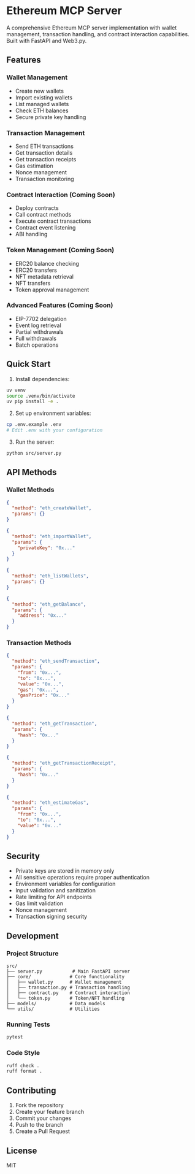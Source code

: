 # Ethereum MCP Server

A comprehensive Ethereum MCP server implementation with wallet management, transaction handling, and contract interaction capabilities. Built with FastAPI and Web3.py.

## Features

### Wallet Management
- Create new wallets
- Import existing wallets
- List managed wallets
- Check ETH balances
- Secure private key handling

### Transaction Management
- Send ETH transactions
- Get transaction details
- Get transaction receipts
- Gas estimation
- Nonce management
- Transaction monitoring

### Contract Interaction (Coming Soon)
- Deploy contracts
- Call contract methods
- Execute contract transactions
- Contract event listening
- ABI handling

### Token Management (Coming Soon)
- ERC20 balance checking
- ERC20 transfers
- NFT metadata retrieval
- NFT transfers
- Token approval management

### Advanced Features (Coming Soon)
- EIP-7702 delegation
- Event log retrieval
- Partial withdrawals
- Full withdrawals
- Batch operations

## Quick Start

1. Install dependencies:
```bash
uv venv
source .venv/bin/activate
uv pip install -e .
```

2. Set up environment variables:
```bash
cp .env.example .env
# Edit .env with your configuration
```

3. Run the server:
```bash
python src/server.py
```

## API Methods

### Wallet Methods
```json
{
  "method": "eth_createWallet",
  "params": {}
}

{
  "method": "eth_importWallet",
  "params": {
    "privateKey": "0x..."
  }
}

{
  "method": "eth_listWallets",
  "params": {}
}

{
  "method": "eth_getBalance",
  "params": {
    "address": "0x..."
  }
}
```

### Transaction Methods
```json
{
  "method": "eth_sendTransaction",
  "params": {
    "from": "0x...",
    "to": "0x...",
    "value": "0x...",
    "gas": "0x...",
    "gasPrice": "0x..."
  }
}

{
  "method": "eth_getTransaction",
  "params": {
    "hash": "0x..."
  }
}

{
  "method": "eth_getTransactionReceipt",
  "params": {
    "hash": "0x..."
  }
}

{
  "method": "eth_estimateGas",
  "params": {
    "from": "0x...",
    "to": "0x...",
    "value": "0x..."
  }
}
```

## Security

- Private keys are stored in memory only
- All sensitive operations require proper authentication
- Environment variables for configuration
- Input validation and sanitization
- Rate limiting for API endpoints
- Gas limit validation
- Nonce management
- Transaction signing security

## Development

### Project Structure
```
src/
├── server.py           # Main FastAPI server
├── core/              # Core functionality
│   ├── wallet.py      # Wallet management
│   ├── transaction.py # Transaction handling
│   ├── contract.py    # Contract interaction
│   └── token.py       # Token/NFT handling
├── models/            # Data models
└── utils/             # Utilities
```

### Running Tests
```bash
pytest
```

### Code Style
```bash
ruff check .
ruff format .
```

## Contributing

1. Fork the repository
2. Create your feature branch
3. Commit your changes
4. Push to the branch
5. Create a Pull Request

## License

MIT 